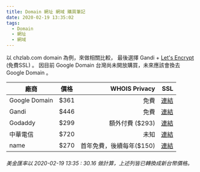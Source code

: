 ```yaml
---
title: Domain 網址 網域 購買筆記
date: 2020-02-19 13:35:02
tags:
  - Domain
  - 網址
  - 網域
---
```


以 chzlab.com domain 為例，來做相關比較，
最後選擇 Gandi + [Let's Encrypt](https://letsencrypt.org/) (免費SSL) 。
因目前 Google Domain 台灣尚未開放購買，未來應該會換去 Google Domain 。


| 廠商   |      價格      |  WHOIS Privacy | SSL |
|----------|:-------------:|------:|------:|
| Google Domain | $361 | 免費 | [連結](https://support.google.com/domains/answer/7630973?hl=zh-Hant) |
| Gandi | $446 | 免費 |[連結](https://docs.gandi.net/zh-hant/ssl/create/index.html) |
| Godaddy | $299 | 額外付費 ($293)| [連結](https://tw.godaddy.com/help/ssl-32059)|
| 中華電信 | $720 | 未知 | [連結](https://publicca.hinet.net/SSL-02.htm) |
| name | $270 | 首年免費，後續每年($150)| [連結](https://www.name.com/ssl) |

###### 美金匯率以 2020-02-19 13:35 : 30.16 做計算，上述列皆已轉換成新台幣價格。